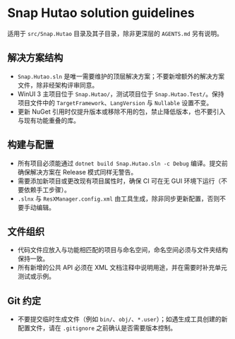 # Snap Hutao solution guidelines

适用于 `src/Snap.Hutao` 目录及其子目录，除非更深层的 `AGENTS.md` 另有说明。

## 解决方案结构
- `Snap.Hutao.sln` 是唯一需要维护的顶层解决方案；不要新增额外的解决方案文件，除非经架构评审同意。
- WinUI 3 主项目位于 `Snap.Hutao/`，测试项目位于 `Snap.Hutao.Test/`。保持项目文件中的 `TargetFramework`、`LangVersion` 与 `Nullable` 设置不变。
- 更新 NuGet 引用时仅提升版本或移除不用的包，禁止降低版本，也不要引入与现有功能重叠的库。

## 构建与配置
- 所有项目必须能通过 `dotnet build Snap.Hutao.sln -c Debug` 编译。提交前确保解决方案在 Release 模式同样无警告。
- 需要添加新项目或更改现有项目属性时，确保 CI 可在无 GUI 环境下运行（不要依赖手工步骤）。
- `.slnx` 与 `ResXManager.config.xml` 由工具生成，除非同步更新配置，否则不要手动编辑。

## 文件组织
- 代码文件应放入与功能相匹配的项目与命名空间，命名空间必须与文件夹结构保持一致。
- 所有新增的公共 API 必须在 XML 文档注释中说明用途，并在需要时补充单元测试或示例。

## Git 约定
- 不要提交临时生成文件（例如 `bin/`、`obj/`、`*.user`）；如遇生成工具创建的新配置文件，请在 `.gitignore` 之前确认是否需要版本控制。
